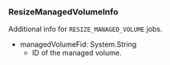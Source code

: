 ### ResizeManagedVolumeInfo
Additional info for `RESIZE_MANAGED_VOLUME` jobs.

- managedVolumeFid: System.String
  - ID of the managed volume.
